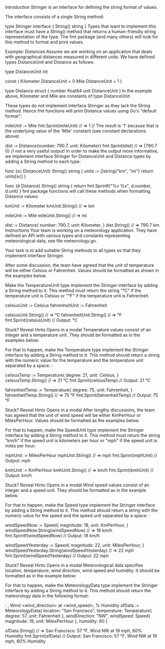 Introduction
Stringer is an interface for defining the string format of values.

The interface consists of a single String method:

type Stringer interface {
    String() string
}
Types that want to implement this interface must have a String() method that returns a human-friendly string representation of the type. The fmt package (and many others) will look for this method to format and print values.

Example: Distances
Assume we are working on an application that deals with geographical distances measured in different units. We have defined types DistanceUnit and Distance as follows:

type DistanceUnit int

const (
	Kilometer    DistanceUnit = 0
	Mile         DistanceUnit = 1
)
 
type Distance struct {
	number float64
	unit   DistanceUnit
} 
In the example above, Kilometer and Mile are constants of type DistanceUnit.

These types do not implement interface Stringer as they lack the String method. Hence fmt functions will print Distance values using Go's "default format":

mileUnit := Mile
fmt.Sprint(mileUnit)
// => 1
// The result is '1' because that is the underlying value of the 'Mile' constant (see constant declarations above) 

dist := Distance{number: 790.7, unit: Kilometer}
fmt.Sprint(dist)
// => {790.7 0}
// not a very useful output!
In order to make the output more informative, we implement interface Stringer for DistanceUnit and Distance types by adding a String method to each type:

func (sc DistanceUnit) String() string {
	units := []string{"km", "mi"}
	return units[sc]
}

func (d Distance) String() string {
	return fmt.Sprintf("%v %v", d.number, d.unit)
}
fmt package functions will call these methods when formatting Distance values:

kmUnit := Kilometer
kmUnit.String()
// => km

mileUnit := Mile
mileUnit.String()
// => mi

dist := Distance{
	number: 790.7,
	unit: Kilometer,
}
dist.String()
// => 790.7 km
Instructions
Your team is working on a meteorology application. They have defined an API with various types and constants representing meteorological data, see file meteorology.go.

Your task is to add suitable String methods to all types so that they implement interface Stringer.

After some discussion, the team have agreed that the unit of temperature will be either Celsius or Fahrenheit. Values should be formatted as shown in the examples below.

Make the TemperatureUnit type implement the Stringer interface by adding a String method to it. This method must return the string "°C" if the temperature unit is Celsius or "°F" if the temperature unit is Fahrenheit.

celsiusUnit := Celsius
fahrenheitUnit := Fahrenheit

celsiusUnit.String()
// => °C
fahrenheitUnit.String()
// => °F
fmt.Sprint(celsiusUnit)
// Output: °C

Stuck? Reveal Hints
Opens in a modal
Temperature values consist of an integer and a temperature unit. They should be formatted as in the examples below.

For that to happen, make the Temperature type implement the Stringer interface by adding a String method to it. This method should return a string with the numeric value for the temperature and the temperature unit separated by a space: <temperature> <unit>:

celsiusTemp := Temperature{
    degree: 21,
    unit: Celsius,
}
celsiusTemp.String()
// => 21 °C
fmt.Sprint(celsiusTemp)
// Output: 21 °C

fahrenheitTemp := Temperature{
    degree: 75,
    unit: Fahrenheit,
}
fahrenheitTemp.String()
// => 75 °F
fmt.Sprint(fahrenheitTemp) 
// Output: 75 °F

Stuck? Reveal Hints
Opens in a modal
After lengthy discussions, the team has agreed that the unit of wind speed will be either KmPerHour or MilesPerHour. Values should be formatted as the examples below.

For that to happen, make the SpeedUnit type implement the Stringer interface by adding a String method to it. This method must return the string "km/h" if the speed unit is kilometers per hour or "mph" if the speed unit is miles per hour:

mphUnit := MilesPerHour
mphUnit.String()
// => mph
fmt.Sprint(mphUnit)
// Output: mph

kmhUnit := KmPerHour
kmhUnit.String()
// => km/h
fmt.Sprint(kmhUnit)
// Output: km/h

Stuck? Reveal Hints
Opens in a modal
Wind speed values consist of an integer and a speed unit. They should be formatted as in the example below.

For that to happen, make the Speed type implement the Stringer interface by adding a String method to it. This method should return a string with the numeric value for the speed and the speed unit separated by a space: <speed> <unit>:

windSpeedNow := Speed{
    magnitude: 18,
    unit: KmPerHour,
}
windSpeedNow.String(windSpeedNow)
// => 18 km/h
fmt.Sprintf(windSpeedNow)
// Output: 18 km/h

windSpeedYesterday := Speed{
    magnitude: 22,
    unit: MilesPerHour,
}
windSpeedYesterday.String(windSpeedYesterday)
// => 22 mph
fmt.Sprint(windSpeedYesterday)
// Output: 22 mph

Stuck? Reveal Hints
Opens in a modal
Meteorological data specifies location, temperature, wind direction, wind speed and humidity. It should be formatted as in the example below:

For that to happen, make the MeteorologyData type implement the Stringer interface by adding a String method to it. This method should return the meteorology data in the following format:

<location>: <temperature>, Wind <wind_direction> at <wind_speed>, <humidity>% Humidity
sfData := MeteorologyData{
    location: "San Francisco",
    temperature: Temperature{
        degree: 57,
        unit: Fahrenheit
    },
    windDirection: "NW",
    windSpeed: Speed{
        magnitude: 19,
        unit: MilesPerHour
    },
    humidity: 60
}

sfData.String()
// => San Francisco: 57 °F, Wind NW at 19 mph, 60% Humidity
fmt.Sprint(sfData) 
// Output: San Francisco: 57 °F, Wind NW at 19 mph, 60% Humidity